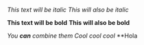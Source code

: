 *This text will be italic*
_This will also be italic_

**This text will be bold**
__This will also be bold__

_You **can** combine them_
*Cool cool cool*
**Hola
